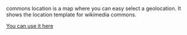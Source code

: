 commons location is a map where you can easy select a geolocation. It shows the location template for wikimedia commons.

[You can use it here](https://ubahn.uber.space/opendata/commons/commons_location/)
